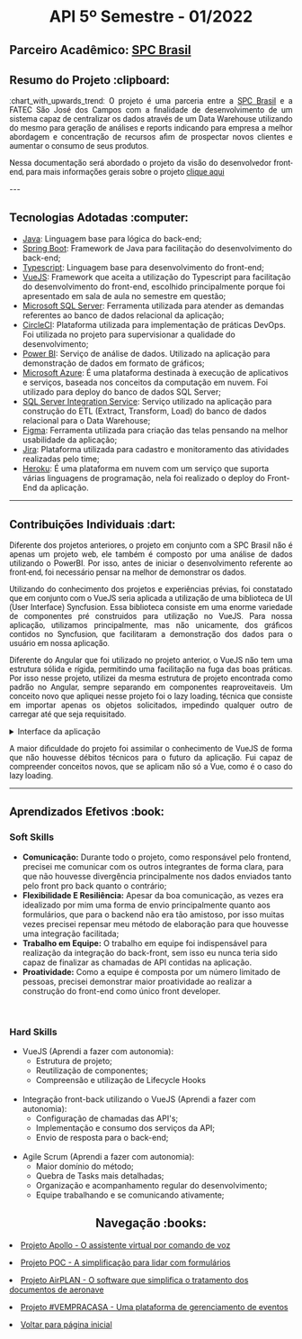 <html>
<body>
 <h1 align="center"> API 5º Semestre - 01/2022</h1>
 <h2> Parceiro Acadêmico: <a href="https://www.spcbrasil.org.br">SPC Brasil</a></h2>
  <h2 style="font-family:roboto;"> Resumo do Projeto :clipboard:</h2>
  <p align="justify" style="font-family:roboto;"> :chart_with_upwards_trend: O projeto é uma parceria entre a <a href="https://www.spcbrasil.org.br">SPC Brasil</a> e a FATEC São José dos Campos com a finalidade de desenvolvimento de um sistema capaz de centralizar os dados através de um Data Warehouse utilizando do mesmo para geração de análises e reports indicando para empresa a melhor abordagem e concentração de recursos afim de prospectar novos clientes e aumentar o consumo de seus produtos.</p>
  <p align="justify" style="font-family:roboto;">Nessa documentação será abordado o projeto da visão do desenvolvedor front-end, para mais informações gerais sobre o projeto <a href="https://github.com/API5Sem22/API5Doc">clique aqui</a></p>
  ---
  
  <h2 style="font-family:roboto;"> Tecnologias Adotadas :computer:</h2>
  
  * [Java](https://www.java.com/pt_BR/): Linguagem base para lógica do back-end;
  * [Spring Boot](https://spring.io/): Framework de Java para facilitação do desenvolvimento do back-end;
  * [Typescript](https://www.javascript.com/): Linguagem base para desenvolvimento do front-end;
  * [VueJS](https://vuejs.org): Framework que aceita a utilização do Typescript para facilitação do desenvolvimento do front-end, escolhido principalmente porque foi apresentado em sala de aula no semestre em questão;
  * [Microsoft SQL Server](https://www.microsoft.com/pt-br/sql-server/sql-server-downloads): Ferramenta utilizada para atender as demandas referentes ao banco de dados relacional da aplicação;
  * [CircleCI](https://circleci.com): Plataforma utilizada para implementação de práticas DevOps. Foi utilizada no projeto para supervisionar a qualidade do desenvolvimento;
  * [Power BI](https://powerbi.microsoft.com/pt-br/): Serviço de análise de dados. Utilizado na aplicação para demonstração de dados em formato de gráficos;
  * [Microsoft Azure](https://azure.microsoft.com/pt-br/services/sql-database/campaign/#overview): É uma plataforma destinada à execução de aplicativos e serviços, baseada nos conceitos da computação em nuvem. Foi utilizado para deploy do banco de dados SQL Server;
  * [SQL Server Integration Service](https://learn.microsoft.com/pt-br/sql/integration-services/sql-server-integration-services?view=sql-server-ver15): Serviço utilizado na aplicação para construção do ETL (Extract, Transform, Load) do banco de dados relacional para o Data Warehouse;
  * [Figma](https://www.figma.com/): Ferramenta utilizada para criação das telas pensando na melhor usabilidade da aplicação;
  * [Jira](https://vempracasa.atlassian.net/): Plataforma utilizada para cadastro e monitoramento das atividades realizadas pelo time;
  * [Heroku](https://www.heroku.com/platform): É uma plataforma em nuvem com um serviço que suporta várias linguagens de programação, nela foi realizado o deploy do Front-End da aplicação.
  ---
  
  <h2 style="font-family:roboto;"> Contribuições Individuais :dart:</h2>
<p align="justify" style="font-family:roboto;">Diferente dos projetos anteriores, o projeto em conjunto com a SPC Brasil não é apenas um projeto web, ele também é composto por uma análise de dados utilizando o PowerBI. Por isso, antes de iniciar o desenvolvimento referente ao front-end, foi necessário pensar na melhor de demonstrar os dados.</p>
 <p align="justify" style="font-family:roboto;">Utilizando do conhecimento dos projetos e experiências prévias, foi constatado que em conjunto com o VueJS seria aplicada a utilização de uma biblioteca de UI (User Interface) Syncfusion. Essa biblioteca consiste em uma enorme variedade de componentes pré construidos para utilização no VueJS. Para nossa aplicação, utilizamos principalmente, mas não unicamente, dos gráficos contidos no Syncfusion, que facilitaram a demonstração dos dados para o usuário em nossa aplicação.</p>
 <p align="justify" style="font-family:roboto;">Diferente do Angular que foi utilizado no projeto anterior, o VueJS não tem uma estrutura sólida e rígida, permitindo uma facilitação na fuga das boas práticas. Por isso nesse projeto, utilizei da mesma estrutura de projeto encontrada como padrão no Angular, sempre separando em componentes reaproveitaveis. Um conceito novo que apliquei nesse projeto foi o lazy loading, técnica que consiste em importar apenas os objetos solicitados, impedindo qualquer outro de carregar até que seja requisitado.</p>
   <details>
  <summary>Interface da aplicação</summary>
   <p align="center">
     <video src="https://user-images.githubusercontent.com/61523979/191330258-23a1ef9d-3dce-4f9e-bc2d-ffdb15ee8fda.mp4" controls="controls" style="max-rate: 730px;">
     </video>  
   </p>
  </details>
 <p align="justify" style="font-family:roboto;">A maior dificuldade do projeto foi assimilar o conhecimento de VueJS de forma que não houvesse débitos técnicos para o futuro da aplicação. Fui capaz de compreender conceitos novos, que se aplicam não só a Vue, como é o caso do lazy loading.</p>
 
  ---
   
  <h2 style="font-family:roboto;"> Aprendizados Efetivos :book:</h2>
 
 <h3 align="justify">Soft Skills</h3>
 
 * <b>Comunicação:</b> Durante todo o projeto, como responsável pelo frontend, precisei me comunicar com os outros integrantes de forma clara, para que não houvesse divergência principalmente nos dados enviados tanto pelo front pro back quanto o contrário;
 * <b>Flexibilidade E Resiliência:</b> Apesar da boa comunicação, as vezes era idealizado por mim uma forma de envio principalmente quanto aos formulários, que para o backend não era tão amistoso, por isso muitas vezes precisei repensar meu método de elaboração para que houvesse uma integração facilitada;
 * <b>Trabalho em Equipe:</b> O trabalho em equipe foi indispensável para realização da integração do back-front, sem isso eu nunca teria sido capaz de finalizar as chamadas de API contidas na aplicação.
 * <b>Proatividade:</b> Como a equipe é composta por um número limitado de pessoas, precisei demonstrar maior proatividade ao realizar a construção do front-end como único front developer.
 <br>
  <h3 align="justify">Hard Skills</h3>
  <ul>
     <li>VueJS (Aprendi a fazer com autonomia):
  <ul>
    <li>Estrutura de projeto;</li>
    <li>Reutilização de componentes;</li>   
    <li>Compreensão e utilização de Lifecycle Hooks</li>
    </ul></li>
   <br>
   <li>Integração front-back utilizando o VueJS (Aprendi a fazer com autonomia):
  <ul>
    <li>Configuração de chamadas das API's;</li>
    <li>Implementação e consumo dos serviços da API;</li>   
    <li>Envio de resposta para o back-end;</li>
    </ul></li>
   <br>
   <li>Agile Scrum (Aprendi a fazer com autonomia):
    <ul>
      <li>Maior domínio do método;</li>
      <li>Quebra de Tasks mais detalhadas;</li>
      <li>Organização e acompanhamento regular do desenvolvimento;</li>   
      <li>Equipe trabalhando e se comunicando ativamente;</li>
     </ul></li>
  </ul>
  </ul>
  <h2 align="center"> Navegação :books:</h2>
 <p align="justify" style="font-family:roboto;"><li><a href="https://github.com/MikeBBatista/dossie/blob/main/API_1.md">Projeto Apollo - O assistente virtual por comando de voz</a></li></p>
  <p align="justify" style="font-family:roboto;"><li><a href="https://github.com/MikeBBatista/dossie/blob/main/API_2.md">Projeto POC - A simplificação para lidar com formulários</a></li></p>
  <p align="justify" style="font-family:roboto;"><li><a href="https://github.com/MikeBBatista/dossie/blob/main/API_3.md">Projeto AirPLAN - O software que simplifica o tratamento dos documentos de aeronave</a></li></p>
 <p align="justify" style="font-family:roboto;"><li><a href="https://github.com/MikeBBatista/dossie/blob/main/API_4.md">Projeto #VEMPRACASA - Uma plataforma de gerenciamento de eventos</a></li></p>
  <p align="justify" style="font-family:roboto;"><li><a href="https://github.com/MikeBBatista/dossie/blob/main/README.md">Voltar para página inicial</a></li></p>
  
</body>
</html>
